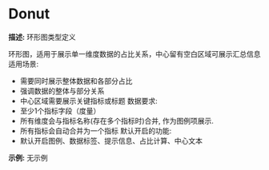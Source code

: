 # Donut

**描述:**
环形图类型定义
  
  环形图，适用于展示单一维度数据的占比关系，中心留有空白区域可展示汇总信息
  适用场景:
  - 需要同时展示整体数据和各部分占比
  - 强调数据的整体与部分关系
  - 中心区域需要展示关键指标或标题
  数据要求:
  - 至少1个指标字段（度量）
  - 所有维度会与指标名称(存在多个指标时)合并, 作为图例项展示.
  - 所有指标会自动合并为一个指标
  默认开启的功能:
  - 默认开启图例、数据标签、提示信息、占比计算、中心文本

**示例:**
无示例

